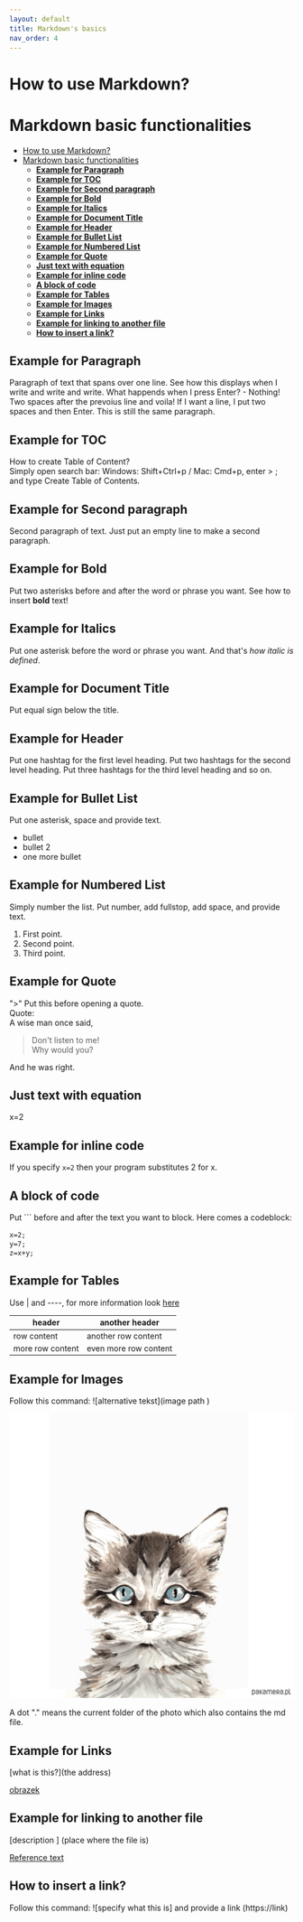 ```yaml
---
layout: default
title: Markdown's basics
nav_order: 4
---
```


How to use Markdown?
=


# Markdown basic functionalities  

- [How to use Markdown?](#how-to-use-markdown)
- [Markdown basic functionalities](#markdown-basic-functionalities)
  - [**Example for Paragraph**](#example-for-paragraph)
  - [**Example for TOC**](#example-for-toc)
  - [**Example for Second paragraph**](#example-for-second-paragraph)
  - [**Example for Bold**](#example-for-bold)
  - [**Example for Italics**](#example-for-italics)
  - [**Example for Document Title**](#example-for-document-title)
  - [**Example for Header**](#example-for-header)
  - [**Example for Bullet List**](#example-for-bullet-list)
  - [**Example for Numbered List**](#example-for-numbered-list)
  - [**Example for Quote**](#example-for-quote)
  - [**Just text with equation**](#just-text-with-equation)
  - [**Example for inline code**](#example-for-inline-code)
  - [**A block of code**](#a-block-of-code)
  - [**Example for Tables**](#example-for-tables)
  - [**Example for Images**](#example-for-images)
  - [**Example for Links**](#example-for-links)
  - [**Example for linking to another file**](#example-for-linking-to-another-file)
  - [**How to insert a link?**](#how-to-insert-a-link)

## **Example for Paragraph**    

Paragraph of text that spans over one line. See how this displays when I write and write and write.
What happends when I press Enter? - Nothing! 
Two spaces after the prevoius line and voila! If I want a line, I put two spaces and then Enter. This is still the same paragraph.  

## **Example for TOC**  


How to create Table of Content?  
Simply open search bar: Windows: Shift+Ctrl+p / Mac: Cmd+p, enter > ; and type Create Table of Contents.  


## **Example for Second paragraph**
Second paragraph of text. Just put an empty line to make a second paragraph.  


## **Example for Bold** 
Put two asterisks before and after the word or phrase you want.
See how to insert **bold** text!

## **Example for Italics**  
Put one asterisk before the word or phrase you want.
And that's *how italic is defined*.

## **Example for Document Title**  

Put equal sign below the title. 

## **Example for Header**  
Put one hashtag for the first level heading.
Put two hashtags for the second level heading. 
Put three hashtags for the third level heading and so on. 


## **Example for Bullet List**  
Put one asterisk, space and provide text.  
* bullet
* bullet 2
* one more bullet

## **Example for Numbered List**  
Simply number the list. Put number, add fullstop, add space, and provide text. 
1. First point.
2. Second point.  
3. Third point.  

## **Example for Quote**  
">" Put this before opening a quote.  
Quote:  
A wise man once said, 
>Don't listen to me!  
>Why would you?

And he was right.

## **Just text with equation**  

x=2 

## **Example for inline code**


If you specify `x=2` then your program substitutes 2 for x.

## **A block of code**  
  
  Put ``` before and after the text you want to block.
Here comes a codeblock:
```
x=2;
y=7;
z=x+y;
```

## **Example for Tables**  
  
  Use | and ----, for more information look [here](https://www.makeuseof.com/tag/create-markdown-table/)  

| header           | another header        |
| ---------------- | --------------------- |
| row content      | another row content   |
| more row content | even more row content |  
  

  


## **Example for Images**  

Follow this command: ![alternative tekst](image path )  

![tekst alternatywny](./grafika.jpg)  
  
  A dot "." means the current folder of the photo which also contains the md file.
  

## **Example for Links**  

[what is this?](the address)  

[obrazek](https://www.google.com/search?q=obrazek&sxsrf=ALeKk01lj_b7RUFQ3HjpIL_0GI2H_3trgA:1610796152605&tbm=isch&source=iu&ictx=1&fir=nJVKK8Ksecds1M%252CNNKjFUaCLwD_RM%252C_&vet=1&usg=AI4_-kQwn2lVhF8Wy-6CGQBpWrMSKu_DVw&sa=X&ved=2ahUKEwiDy-yjq6DuAhWMHXcKHQKUBaAQ9QF6BAgREAE&biw=1440&bih=802#imgrc=nJVKK8Ksecds1M) 

## **Example for linking to another file**  

[description ] (place where the file is)

[Reference text](Reference.md
)

## **How to insert a link?**  

Follow this command: ![specify what this is] and provide a link (https://link)

